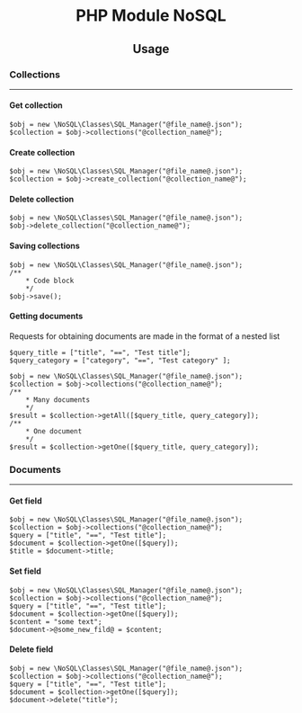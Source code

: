 <h1 align="center">PHP Module NoSQL</h1>

<h2 align="center">Usage</h2>

### Collections
---

#### Get collection
````
$obj = new \NoSQL\Classes\SQL_Manager("@file_name@.json");
$collection = $obj->collections("@collection_name@");
````
#### Create collection
````
$obj = new \NoSQL\Classes\SQL_Manager("@file_name@.json");
$collection = $obj->create_collection("@collection_name@");
````

#### Delete collection
````
$obj = new \NoSQL\Classes\SQL_Manager("@file_name@.json");
$obj->delete_collection("@collection_name@");
````

#### Saving collections
````
$obj = new \NoSQL\Classes\SQL_Manager("@file_name@.json");
/**
	* Code block
	*/
$obj->save();
````

#### Getting documents
<p>
Requests for obtaining documents are made in the format of a nested list
</p>

````
$query_title = ["title", "==", "Test title"];
$query_category = ["category", "==", "Test category" ];
````

`````
$obj = new \NoSQL\Classes\SQL_Manager("@file_name@.json");
$collection = $obj->collections("@collection_name@");
/**
	* Many documents
	*/
$result = $collection->getAll([$query_title, query_category]);
/**
	* One document
	*/
$result = $collection->getOne([$query_title, query_category]);
`````

### Documents
---

#### Get field
````
$obj = new \NoSQL\Classes\SQL_Manager("@file_name@.json");
$collection = $obj->collections("@collection_name@");
$query = ["title", "==", "Test title"];
$document = $collection->getOne([$query]);
$title = $document->title;
````

#### Set field
````
$obj = new \NoSQL\Classes\SQL_Manager("@file_name@.json");
$collection = $obj->collections("@collection_name@");
$query = ["title", "==", "Test title"];
$document = $collection->getOne([$query]);
$content = "some text";
$document->@some_new_fild@ = $content;
````

#### Delete field
````
$obj = new \NoSQL\Classes\SQL_Manager("@file_name@.json");
$collection = $obj->collections("@collection_name@");
$query = ["title", "==", "Test title"];
$document = $collection->getOne([$query]);
$document->delete("title");
````
